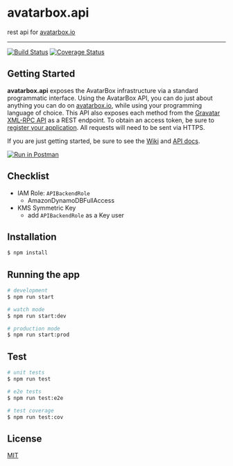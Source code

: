 # avatarbox.api

rest api for [avatarbox.io](https://avatarbox.io)

---

[![Build Status](https://travis-ci.com/mrtillman/avatarbox.api.svg?branch=master)](https://travis-ci.com/mrtillman/avatarbox.api)
[![Coverage Status](https://coveralls.io/repos/github/mrtillman/avatarbox.api/badge.svg?branch=master)](https://coveralls.io/github/mrtillman/avatarbox.api?branch=master)

## Getting Started

**avatarbox.api** exposes the AvatarBox infrastructure via a standard programmatic interface. Using the AvatarBox API, you can do just about anything you can do on [avatarbox.io](https://avatarbox.io), while using your programming language of choice. This API also exposes each method from the [Gravatar XML-RPC API](https://en.gravatar.com/site/implement/xmlrpc) as a REST endpoint. To obtain an access token, be sure to [register your application](https://github.com/mrtillman/avatarbox.api/wiki/Register-Your-App). All requests will need to be sent via HTTPS.

If you are just getting started, be sure to see the [Wiki](https://github.com/mrtillman/avatarbox.api/wiki) and [API docs](https://documenter.getpostman.com/view/1403721/TWDdkuF2).

[![Run in Postman](https://run.pstmn.io/button.svg)](https://app.getpostman.com/run-collection/62ef313ed771a3e49e71)

## Checklist

- IAM Role: `APIBackendRole`
  - AmazonDynamoDBFullAccess
- KMS Symmetric Key
  - add `APIBackendRole` as a Key user

## Installation

```bash
$ npm install
```

## Running the app

```bash
# development
$ npm run start

# watch mode
$ npm run start:dev

# production mode
$ npm run start:prod
```

## Test

```bash
# unit tests
$ npm run test

# e2e tests
$ npm run test:e2e

# test coverage
$ npm run test:cov
```

## License

[MIT](https://github.com/mrtillman/avatarbox.api/blob/main/LICENSE)